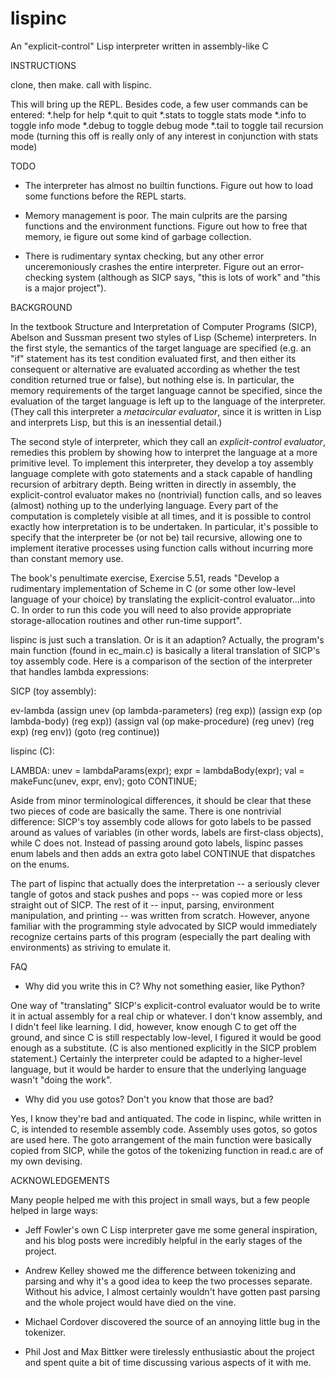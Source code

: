 # lispinc
An "explicit-control" Lisp interpreter written in assembly-like C

INSTRUCTIONS

clone, then make. call with lispinc.

This will bring up the REPL. Besides code, a few user commands can be entered:
	*.help for help
	*.quit to quit
	*.stats to toggle stats mode
	*.info to toggle info mode
	*.debug to toggle debug mode
	*.tail to toggle tail recursion mode (turning this off is really only of any interest in conjunction with stats mode)


TODO

* The interpreter has almost no builtin functions. Figure out how to load some functions before the REPL starts.

* Memory management is poor. The main culprits are the parsing functions and the environment functions. Figure out how to free that memory, ie figure out some kind of garbage collection.

* There is rudimentary syntax checking, but any other error unceremoniously crashes the entire interpreter. Figure out an error-checking system (although as SICP says, "this is lots of work" and "this is a major project").


BACKGROUND

In the textbook Structure and Interpretation of Computer Programs (SICP), Abelson and Sussman present two styles of Lisp (Scheme) interpreters. In the first style, the semantics of the target language are specified (e.g. an "if" statement has its test condition evaluated first, and then either its consequent or alternative are evaluated according as whether the test condition returned true or false), but nothing else is. In particular, the memory requirements of the target language cannot be specified, since the evaluation of the target language is left up to the language of the interpreter. (They call this interpreter a *metacircular evaluator*, since it is written in Lisp and interprets Lisp, but this is an inessential detail.)

The second style of interpreter, which they call an *explicit-control evaluator*, remedies this problem by showing how to interpret the language at a more primitive level. To implement this interpreter, they develop a toy assembly language complete with goto statements and a stack capable of handling recursion of arbitrary depth. Being written in directly in assembly, the explicit-control evaluator makes no (nontrivial) function calls, and so leaves (almost) nothing up to the underlying language. Every part of the computation is completely visible at all times, and it is possible to control exactly how interpretation is to be undertaken. In particular, it's possible to specify that the interpreter be (or not be) tail recursive, allowing one to implement iterative processes using function calls without incurring more than constant memory use.

The book's penultimate exercise, Exercise 5.51, reads "Develop a rudimentary implementation of Scheme in C (or some other low-level language of your choice) by translating the explicit-control evaluator...into C. In order to run this code you will need to also provide appropriate storage-allocation routines and other run-time support".

 lispinc is just such a translation. Or is it an adaption? Actually, the program's main function (found in ec_main.c) is basically a literal translation of SICP's toy assembly code. Here is a comparison of the section of the interpreter that handles lambda expressions:

 SICP (toy assembly):

 ev-lambda
	(assign unev (op lambda-parameters) (reg exp))
	(assign exp (op lambda-body) (reg exp))
	(assign val (op make-procedure)
				(reg unev) (reg exp) (reg env))
	(goto (reg continue))

lispinc (C):

LAMBDA:
	unev = lambdaParams(expr);
	expr = lambdaBody(expr);
	val = makeFunc(unev, expr, env);
	goto CONTINUE;

Aside from minor terminological differences, it should be clear that these two pieces of code are basically the same. There is one nontrivial difference: SICP's toy assembly code allows for goto labels to be passed around as values of variables (in other words, labels are first-class objects), while C does not. Instead of passing around goto labels, lispinc passes enum labels and then adds an extra goto label CONTINUE that dispatches on the enums.

The part of lispinc that actually does the interpretation -- a seriously clever tangle of gotos and stack pushes and pops -- was copied more or less straight out of SICP. The rest of it -- input, parsing, environment manipulation, and printing -- was written from scratch. However, anyone familiar with the programming style advocated by SICP would immediately recognize certains parts of this program (especially the part dealing with environments) as striving to emulate it.


FAQ

* Why did you write this in C? Why not something easier, like Python?

One way of "translating" SICP's explicit-control evaluator would be to write it in actual assembly for a real chip or whatever. I don't know assembly, and I didn't feel like learning. I did, however, know enough C to get off the ground, and since C is still respectably low-level, I figured it would be good enough as a substitute. (C is also mentioned explicitly in the SICP problem statement.) Certainly the interpreter could be adapted to a higher-level language, but it would be harder to ensure that the underlying language wasn't "doing the work".

* Why did you use gotos? Don't you know that those are bad?

Yes, I know they're bad and antiquated. The code in lispinc, while written in C, is intended to resemble assembly code. Assembly uses gotos, so gotos are used here. The goto arrangement of the main function were basically copied from SICP, while the gotos of the tokenizing function in read.c are of my own devising.


ACKNOWLEDGEMENTS

Many people helped me with this project in small ways, but a few people helped in large ways:

* Jeff Fowler's own C Lisp interpreter gave me some general inspiration, and his blog posts were incredibly helpful in the early stages of the project.

* Andrew Kelley showed me the difference between tokenizing and parsing and why it's a good idea to keep the two processes separate. Without his advice, I almost certainly wouldn't have gotten past parsing and the whole project would have died on the vine.

* Michael Cordover discovered the source of an annoying little bug in the tokenizer.

* Phil Jost and Max Bittker were tirelessly enthusiastic about the project and spent quite a bit of time discussing various aspects of it with me.
